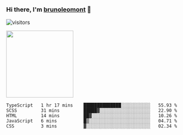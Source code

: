 ### Hi there, I'm [brunoleomont](https://www.linkedin.com/in/brunoleomont/) 👋

![visitors](https://visitor-badge.glitch.me/badge?page_id=page.id)

<img height="180em" src="https://github-readme-stats.vercel.app/api?username=brunoleomont&show_icons=true&hide_border=true&&count_private=true&include_all_commits=true" />

<!--START_SECTION:waka-->
```text
TypeScript   1 hr 17 mins    ██████████████░░░░░░░░░░░   55.93 % 
SCSS         31 mins         █████▓░░░░░░░░░░░░░░░░░░░   22.90 % 
HTML         14 mins         ██▓░░░░░░░░░░░░░░░░░░░░░░   10.26 % 
JavaScript   6 mins          █▒░░░░░░░░░░░░░░░░░░░░░░░   04.71 % 
CSS          3 mins          ▓░░░░░░░░░░░░░░░░░░░░░░░░   02.34 % 
```
<!--END_SECTION:waka-->

<!--
**brunoleomont/brunoleomont** is a ✨ _special_ ✨ repository because its `README.md` (this file) appears on your GitHub profile.

Here are some ideas to get you started:

- 🔭 I’m currently working on ...
- 🌱 I’m currently learning ...
- 👯 I’m looking to collaborate on ...
- 🤔 I’m looking for help with ...
- 💬 Ask me about ...
- 📫 How to reach me: ...
- 😄 Pronouns: ...
- ⚡ Fun fact: ...
-->
